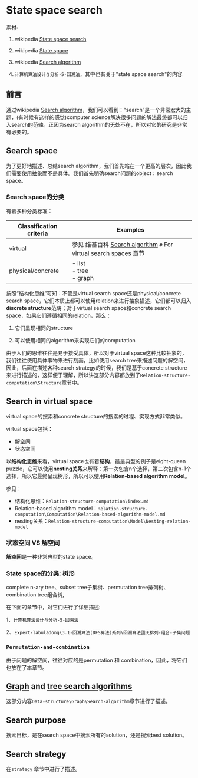 # State space search

素材: 

1. wikipedia [State space search](https://en.wikipedia.org/wiki/State_space_search) 

2. wikipedia [State space](https://en.wikipedia.org/wiki/State_space) 

3. wikipedia [Search algorithm](https://en.wikipedia.org/wiki/Search_algorithm) 

4. `计算机算法设计与分析-5-回溯法`，其中也有关于"state space search"的内容

## 前言

通过wikipedia [Search algorithm](https://en.wikipedia.org/wiki/Search_algorithm)，我们可以看到：“search”是一个非常宏大的主题，(有时候有这样的感觉)computer science解决很多问题的解法最终都可以归入search的范轴。正因为search algorithm的无处不在，所以对它的研究是非常有必要的。



## Search space

为了更好地描述、总结search algorithm，我们首先站在一个更高的层次，因此我们需要使用抽象而不是具体。我们首先明确search问题的object：search space。

### Search space的分类

有着多种分类标准：

| Classification criteria | Examples                                                     |
| ----------------------- | ------------------------------------------------------------ |
| virtual                 | 参见 维基百科 [Search algorithm](https://en.wikipedia.org/wiki/Search_algorithm) `#` For virtual search spaces 章节 |
| physical/concrete       | - list<br>- tree<br>- graph                                  |

按照“结构化思维”可知：不管是virtual search space还是physical/concrete search space，它们本质上都可以使用relation来进行抽象描述，它们都可以归入**discrete structure**范畴；对于virtual search space和concrete search space，如果它们遵循相同的relation，那么：

1. 它们呈现相同的structure

2. 可以使用相同的algorithm来实现它们的computation

由于人们的思维往往是易于接受具体，所以对于virtual space这种比较抽象的，我们往往使用具体事物来进行刻画，比如使用search tree来描述问题的解空间，因此，后面在描述各种search strategy的时候，我们是基于concrete structure来进行描述的，这样便于理解，所以讲这部分内容都放到了`Relation-structure-computation\Structure`章节中。

## Search in virtual space 

virtual space的搜索和concrete structure的搜索的过程、实现方式非常类似。

virtual space包括：

- 解空间
- 状态空间

以**结构化思维**来看，virtual space也有着**结构**，最最典型的例子是eight-queen puzzle，它可以使用**nesting关系**来解释：第一次包含n个选择，第二次包含n-1个选择，所以它最终呈现树形，所以可以使用**Relation-based algorithm model**。

参见：

- 结构化思维：`Relation-structure-computation\index.md`
- Relation-based algorithm model：`Relation-structure-computation\Computation\Relation-based-algorithm-model.md`
- nesting关系：`Relation-structure-computation\Model\Nesting-relation-model`



### 状态空间 VS 解空间

**解空间**是一种非常典型的state space。



### State space的分类: 树形

complete n-ary tree、subset tree子集树、permutation tree排列树、combination tree组合树,

在下面的章节中，对它们进行了详细描述:

1、`计算机算法设计与分析-5-回溯法`

2、`Expert-labuladong\3.1-回溯算法(DFS算法)系列\回溯算法团灭排列-组合-子集问题`



### `Permutation-and-combination`

由于问题的解空间，往往对应的是permutation 和 combination，因此，将它们也放在了本章节。



## [Graph](https://en.wikipedia.org/wiki/Graph_traversal) **and** [tree search algorithms](https://en.wikipedia.org/wiki/Tree_traversal)

这部分内容`Data-structure\Graph\Search-algorithm`章节进行了描述。



## Search purpose

搜索目标，是在search space中搜索所有的solution，还是搜索best solution。

## Search strategy

在`strategy` 章节中进行了描述。

